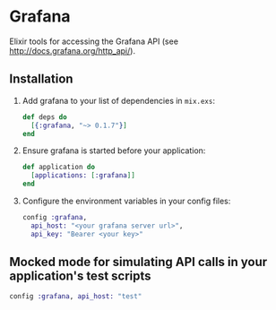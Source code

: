 # Grafana

Elixir tools for accessing the Grafana API (see http://docs.grafana.org/http_api/).

## Installation

  1. Add grafana to your list of dependencies in `mix.exs`:
     ```elixir
     def deps do
       [{:grafana, "~> 0.1.7"}]
     end
     ```

  2. Ensure grafana is started before your application:
     ```elixir
     def application do
       [applications: [:grafana]]
     end
     ```

  3. Configure the environment variables in your config files:
     ```elixir
     config :grafana,
       api_host: "<your grafana server url>",
       api_key: "Bearer <your key>"
     ```

## Mocked mode for simulating API calls in your application's test scripts
  ```elixir
  config :grafana, api_host: "test"
  ```
